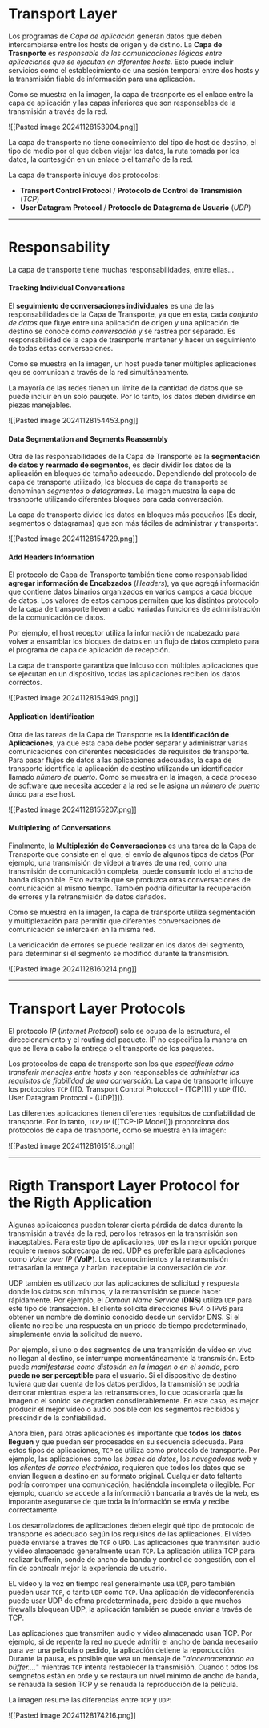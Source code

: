 # Transport Layer

Los programas de *Capa de aplicación* generan datos que deben intercambiarse entre los hosts de origen y de dstino. La **Capa de Trasnporte** es *responsable de las comunicaciones lógicas entre aplicaciones que se ejecutan en diferentes hosts*. Esto puede incluir servicios como el establecimiento de una sesión temporal entre dos hosts y la transmisión fiable de información para una aplicación.

Como se muestra en la imagen, la capa de trasnporte es el enlace entre la capa de aplicación y las capas inferiores que son responsables de la transmisión a través de la red.

![[Pasted image 20241128153904.png]]

La capa de transporte no tiene conocimiento del tipo de host de destino, el tipo de medio por el que deben viajar los datos, la ruta tomada por los datos, la contesgión en un enlace o el tamaño de la red.

La capa de transporte inlcuye dos protocolos:

- **Transport Control Protocol** / **Protocolo de Control de Transmisión** (*TCP*)
- **User Datagram Protocol** / **Protocolo de Datagrama de Usuario** (*UDP*)

----
# Responsability 

La capa de transporte tiene muchas responsabilidades, entre ellas...
#### Tracking Individual Conversations

El **seguimiento de conversaciones individuales** es una de las responsabilidades de la Capa de Transporte, ya que en esta, cada *conjunto de datos* que fluye entre una aplicación de origen y una aplicación de destino se conoce como *conversación* y se rastrea por separado. Es responsabilidad de la capa de trasnporte mantener y hacer un seguimiento de todas estas conversaciones.

Como se muestra en la imagen, un host puede tener múltiples aplicaciones qeu se comunican a través de la red simultáneamente.

La mayoría de las redes tienen un límite de la cantidad de datos que se puede incluir en un solo pauqete. Por lo tanto, los datos deben dividirse en piezas manejables.

![[Pasted image 20241128154453.png]]
#### Data Segmentation and Segments Reassembly

Otra de las responsabilidades de la Capa de Transporte es la **segmentación de datos y rearmado de segmentos**, es decir dividir los datos de la aplicación en bloques de tamaño adecuado. Dependiendo del protocolo de capa de transporte utilizado, los bloques de capa de transporte se denominan *segmentos* o *datagramas*. La imagen muestra la capa de trasnporte utilizando diferentes bloques para cada conversación.

La capa de transporte divide los datos en bloques más pequeños (Es decir, segmentos o datagramas) que son más fáciles de administrar y transportar.

![[Pasted image 20241128154729.png]]
#### Add Headers Information

El protocolo de Capa de Transporte también tiene como responsabilidad **agregar información de Encabzados** (*Headers*), ya que agregá información que contiene datos binarios organizados en varios campos a cada bloque de datos. Los valores de estos campos permiten que los distintos protocolo de la capa de transporte lleven a cabo variadas funciones de administración de la comunicación de datos.

Por ejemplo, el host receptor utiliza la información de ncabezado para volver a ensamblar los bloques de datos en un flujo de datos completo para el programa de capa de aplicación de recepción.

La capa de transporte garantiza que inlcuso con múltiples aplicaciones que se ejecutan en un dispositivo, todas las aplicaciones reciben los datos correctos. 

![[Pasted image 20241128154949.png]]
#### Application Identification

Otra de las tareas de la Capa de Transporte es la **identificación de Aplicaciones**, ya que esta capa debe poder separar y administrar varias comunicaciones con diferentes necesidades de requisitos de transporte. Para pasar flujos de datos a las aplicaciones adecuadas, la capa de transporte identifica la aplicación de destino utilizando un identificador llamado *número de puerto*. Como se muestra en la imagen, a cada proceso de software que necesita acceder a la red se le asigna un *número de puerto único* para ese host. 

![[Pasted image 20241128155207.png]]
#### Multiplexing of Conversations

Finalmente, la **Multiplexión de Conversaciones** es una tarea de la Capa de Transporte que consiste en el que, el envío de algunos tipos de datos (Por ejemplo, una transmisión de video) a través de una red, como una transmisión de comunicación completa, puede consumir todo el ancho de banda disponible. Esto evitaría que se produzca otras conversaciones de comunicación al mismo tiempo. También podría dificultar la recuperación de errores y la retransmisión de datos dañados.

Como se muestra en la imagen, la capa de transporte utiliza segmentación y multiplexación para permitir que diferentes conversaciones de comunicación se intercalen en la misma red.

La veridicación de errores se puede realizar en los datos del segmento, para determinar si el segmento se modificó durante la transmisión.

![[Pasted image 20241128160214.png]]

----
# Transport Layer Protocols

El protocolo *IP* (*Internet Protocol*) solo se ocupa de la estructura, el direccionamiento y el routing del paquete. IP no especifica la manera en que se lleva a cabo la entrega o el transporte de los paquetes.

Los protocolos de capa de transporte son los que *específican cómo transferir mensajes entre hosts* y son responsables de *administrar los requisitos de fiabilidad de una conversción*. La capa de transporte inlcuye los protocolos `TCP` ([[0. Transport Control Protocool - (TCP)]]) y `UDP` ([[0. User Datagram Protocol - (UDP)]]). 

Las diferentes aplicaciones tienen diferentes requisitos de confiabilidad de transporte. Por lo tanto, `TCP/IP` ([[TCP-IP Model]]) proporciona dos protocolos de capa de trasnporte, como se muestra en la imagen:

![[Pasted image 20241128161518.png]]

---
# Rigth Transport Layer Protocol for the Rigth Application

Algunas aplicaicones pueden tolerar cierta pérdida de datos durante la transmisión a través de la red, pero los retrasos en la transmisión son inaceptables. Para este tipo de aplicaciones, `UDP` es la mejor opción porque requiere menos sobrecarga de red. UDP es preferible para aplicaciones como *Voice over IP* (**VoIP**). Los reconocimientos y la retransmisión retrasarían la entrega y harían inaceptable la conversación de voz.

UDP también es utilizado por las aplicaciones de solicitud y respuesta donde los datos son mínimos, y la retransmisión se puede hacer rápidamente. Por ejemplo, el *Domain Name Service* (**DNS**) utiliza `UDP` para este tipo de transacción. El cliente solicita direcciones IPv4 o IPv6 para obtener un nombre de dominio conocido desde un servidor DNS. Si el cliente no recibe una respuesta en un príodo de tiempo predeterminado, simplemente envía la solicitud de nuevo.

Por ejemplo, si uno o dos segmentos de una transmisión de vídeo en vivo no llegan al destino, se interrumpe momentáneamente la transmisión. Esto puede *manifestarse como distosión en la imagen o en el sonido*, pero **puede no ser perceptible** para el usuario. Si el dispositivo de destino tuviera que dar cuenta de los datos perdidos, la transmisión se podría demorar mientras espera las retransmsiones, lo que ocasionaría que la imagen o el sonido se degraden consdierablemente. En este caso, es mejor producir el mejor vídeo o audio posible con los segmentos recibidos y prescindir de la confiabilidad.

Ahora bien, para otras aplicaciones es importante que **todos los datos lleguen** y que puedan ser procesados en su secuencia adecuada. Para estos tipos de aplicaciones, `TCP` se utiliza como protocolo de transporte. Por ejemplo, las aplicaciones como las *bases de datos*, los *navegadores web* y los *clientes de correo electrónico*, requieren que todos los datos que se envían lleguen a destino en su formato original. Cualquier dato faltante podría corromper una comunicación, haciéndola incompleta o ilegible. Por ejemplo, cuando se accede a la información bancaria a través de la web, es imporante asegurarse de que toda la información se envía y recibe correctamente.

Los desarrolladores de aplicaciones deben elegir qué tipo de protocolo de transporte es adecuado según los requisitos de las aplicaciones. El vídeo puede enviarse a través de `TCP` o `UPD`. Las aplicaciones que tranmsiten audio y video almacenado generalmente usan `TCP`. La aplicación utiliza TCP para realizar bufferin, sonde de ancho de banda y control de congestión, con el fin de controalr mejor la experiencia de usuario.

EL vídeo y la voz en tiempo real generalmente usa `UDP`, pero también pueden usar `TCP`, o tanto `UDP` como `TCP`. Una aplicación de videconferencia puede usar UDP de ofrma predeterminada, pero debido a que muchos firewalls bloquean UDP, la aplicación también se puede enviar a través de TCP.

Las aplicaciones que transmiten audio y video almacenado usan TCP. Por ejemplo, si de repente la red no puede admitir el ancho de banda necesario para ver una película o pedido, la aplicación detiene la reporducción. Durante la pausa, es posible que vea un mensaje de  "*alacemacenando en búffer....*" mientras `TCP` intenta restablecer la transmisión. Cuando t odos los semgnetos están en orde y se restaura un nivel  mínimo de ancho de banda, se renauda la sesión TCP y se renauda la reproducción de la película.

La imagen resume las diferencias entre `TCP` y `UDP`: 

![[Pasted image 20241128174216.png]]

